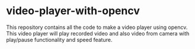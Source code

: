 # video-player-with-opencv
This repository contains all the code to make a video player using opencv. This video player will play recorded video and also video from camera with play/pause functionality and speed feature.

